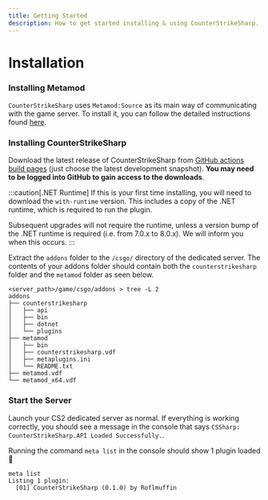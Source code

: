 ```yaml
---
title: Getting Started
description: How to get started installing & using CounterStrikeSharp.
---
```


# Installation

### Installing Metamod

`CounterStrikeSharp` uses `Metamod:Source` as its main way of communicating with the game server. To install it, you can follow the detailed instructions found <a href="https://cs2.poggu.me/metamod/installation/" target="_blank">here</a>.

### Installing CounterStrikeSharp

Download the latest release of CounterStrikeSharp from <a href="https://github.com/roflmuffin/CounterStrikeSharp/actions/workflows/cmake-single-platform.yml" target="_blank">GitHub actions build pages</a> (just choose the latest development snapshot). __You may need to be logged into GitHub to gain access to the downloads__.

:::caution[.NET Runtime]
If this is your first time installing, you will need to download the `with-runtime` version. This includes a copy of the .NET runtime, which is required to run the plugin. 

Subsequent upgrades will not require the runtime, unless a version bump of the .NET runtime is required (i.e. from 7.0.x to 8.0.x). We will inform you when this occurs.
:::

Extract the `addons` folder to the `/csgo/` directory of the dedicated server. The contents of your addons folder should contain both the `counterstrikesharp` folder and the `metamod` folder as seen below.

```shell
<server_path>/game/csgo/addons > tree -L 2
addons
├── counterstrikesharp
│   ├── api
│   ├── bin
│   ├── dotnet
│   └── plugins
├── metamod
│   ├── bin
│   ├── counterstrikesharp.vdf
│   ├── metaplugins.ini
│   └── README.txt
├── metamod.vdf
└── metamod_x64.vdf
```

### Start the Server

Launch your CS2 dedicated server as normal. If everything is working correctly, you should see a message in the console that says `CSSharp: CounterStrikeSharp.API Loaded Successfully.`.

Running the command `meta list` in the console should show 1 plugin loaded 🎉

```shell
meta list
Listing 1 plugin:
  [01] CounterStrikeSharp (0.1.0) by Roflmuffin
```